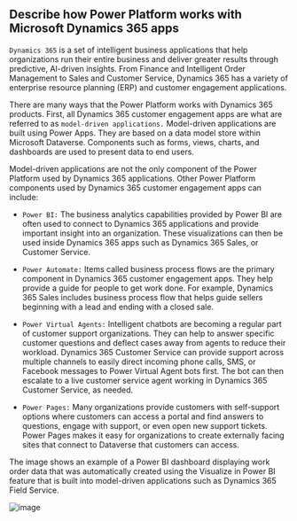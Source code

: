 ## Describe how Power Platform works with Microsoft Dynamics 365 apps

`Dynamics 365` is a set of intelligent business applications that help organizations run their entire business and deliver greater results through predictive, AI-driven insights. From Finance and Intelligent Order Management to Sales and Customer Service, Dynamics 365 has a variety of enterprise resource planning (ERP) and customer engagement applications.

There are many ways that the Power Platform works with Dynamics 365 products. First, all Dynamics 365 customer engagement apps are what are referred to as `model-driven applications.` Model-driven applications are built using Power Apps. They are based on a data model store within Microsoft Dataverse. Components such as forms, views, charts, and dashboards are used to present data to end users.

Model-driven applications are not the only component of the Power Platform used by Dynamics 365 applications. Other Power Platform components used by Dynamics 365 customer engagement apps can include:

+ `Power BI:` The business analytics capabilities provided by Power BI are often used to connect to Dynamics 365 applications and provide important insight into an organization. These visualizations can then be used inside Dynamics 365 apps such as Dynamics 365 Sales, or Customer Service.

+ `Power Automate:` Items called business process flows are the primary component in Dynamics 365 customer engagement apps. They help provide a guide for people to get work done. For example, Dynamics 365 Sales includes business process flow that helps guide sellers beginning with a lead and ending with a closed sale.

+ `Power Virtual Agents:` Intelligent chatbots are becoming a regular part of customer support organizations. They can help to answer specific customer questions and deflect cases away from agents to reduce their workload. Dynamics 365 Customer Service can provide support across multiple channels to easily direct incoming phone calls, SMS, or Facebook messages to Power Virtual Agent bots first. The bot can then escalate to a live customer service agent working in Dynamics 365 Customer Service, as needed.

+ `Power Pages:` Many organizations provide customers with self-support options where customers can access a portal and find answers to questions, engage with support, or even open new support tickets. Power Pages makes it easy for organizations to create externally facing sites that connect to Dataverse that customers can access.

The image shows an example of a Power BI dashboard displaying work order data that was automatically created using the Visualize in Power BI feature that is built into model-driven applications such as Dynamics 365 Field Service.

![image](https://github.com/adeleke123/Power-Platform/assets/51156057/324b493a-bf41-435c-865b-0cd08d276160)



